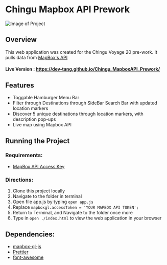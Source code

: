 # Chingu Mapbox API Prework

![Image of Project](https://i.imgur.com/kDSlPeq.png)

## Overview

This web application was created for the Chingu Voyage 20 pre-work. 
It pulls data from [MapBox's API](https://docs.mapbox.com/api/)

#### Live Version : https://dev-tang.github.io/Chingu_MapboxAPI_Prework/

## Features

- Toggable Hamburger Menu Bar
- Filter through Destinations through SideBar Search Bar with updated location markers
- Discover 5 unique destinations through location markers, with description pop-ups
- Live map using Mapbox API

## Running the Project

### Requirements:

- [MapBox API Access Key](https://docs.mapbox.com/help/how-mapbox-works/access-tokens/)

### Directions:

  1. Clone this project locally
  2. Navigate to the folder in terminal
  3. Open file app.js by typing `open app.js`
  4. Replace `mapboxgl.accessToken = 'YOUR MAPBOX API TOKEN';`
  5. Return to Terminal, and Navigate to the folder once more
  6. Type in `open ./index.html` to view the web application in your browser

## Dependencies:

  - [mapbox-gl-js](https://docs.mapbox.com/mapbox-gl-js/api/)
  - [Prettier](https://www.npmjs.com/package/prettier)
  - [font-awesome](https://cdnjs.com/libraries/font-awesome)
